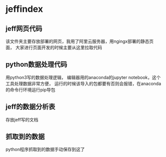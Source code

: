# jeffindex

## jeff网页代码
   该文件夹主要存放部署的网页，我用了阿里云服务器，用ngingx部署的静态页面，
   大家进行页面开发的时候主要从这里拉取代码
## python数据处理代码
   用python3写的数据处理逻辑，
   编辑器用的anaconda的jupyter notebook，这个工具处理数据非常方便，
   运行的时候该导入的包都要有否则会报错，在anaconda的命令行环境运行pip导包
## jeff的数据分析表
   存放jeff写的文档
## 抓取到的数据
   python程序抓取到的数据手动保存到这了
